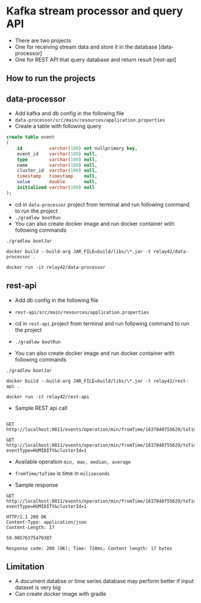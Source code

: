 # Kafka stream processor and query API

- There are two projects
- One for receiving stream data and store it in the database [data-processor]
- One for REST API that query database and return result [rest-api]

## How to run the projects

## data-processor

- Add kafka and db config in the following file
- `data-processor/src/main/resources/application.properties`
- Create a table with following query
```sql
create table event
(
    id          varchar(100) not nullprimary key,
    event_id    varchar(100) null,
    type        varchar(100) null,
    name        varchar(100) null,
    cluster_id  varchar(100) null,
    timestamp   timestamp    null,
    value       double       null,
    initialized varchar(100) null
);
```
- cd in `data-processor` project from terminal and run following command to run the project
- `./gradlew bootRun`
- You can also create docker image and run docker container with following commands
```
./gradlew bootJar

docker build --build-arg JAR_FILE=build/libs/\*.jar -t relay42/data-processor .

docker run -it relay42/data-processor
```

## rest-api

- Add db config in the following file
- `rest-api/src/main/resources/application.properties`
- cd in `rest-api` project from terminal and run following command to run the project
- `./gradlew bootRun`


- You can also create docker image and run docker container with following commands
```
./gradlew bootJar

docker build --build-arg JAR_FILE=build/libs/\*.jar -t relay42/rest-api .

docker run -it relay42/rest-api
```
- Sample REST api call

```

GET http://localhost:8811/events/operation/min/fromTime/1637840755629/toTime/1637840775650

GET http://localhost:8811/events/operation/min/fromTime/1637840755629/toTime/1637840775650?eventType=HUMIDITY&clusterId=1

```

- Available operation `min, max, median, average`
- `fromTime/toTime` is time in `miliseconds`

- Sample response
```
GET http://localhost:8811/events/operation/min/fromTime/1637840755629/toTime/1637840775650?eventType=HUMIDITY&clusterId=1

HTTP/1.1 200 OK
Content-Type: application/json
Content-Length: 17

59.98576375470387

Response code: 200 (OK); Time: 728ms; Content length: 17 bytes
```

## Limitation
- A document databse or time series database may perform better if input dataset is very big
- Can create docker image with gradle



